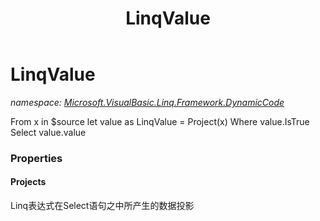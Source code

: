 ﻿---
title: LinqValue
---

# LinqValue
_namespace: [Microsoft.VisualBasic.Linq.Framework.DynamicCode](N-Microsoft.VisualBasic.Linq.Framework.DynamicCode.html)_

From x in $source let value as LinqValue = Project(x) Where value.IsTrue Select value.value



### Properties

#### Projects
Linq表达式在Select语句之中所产生的数据投影

